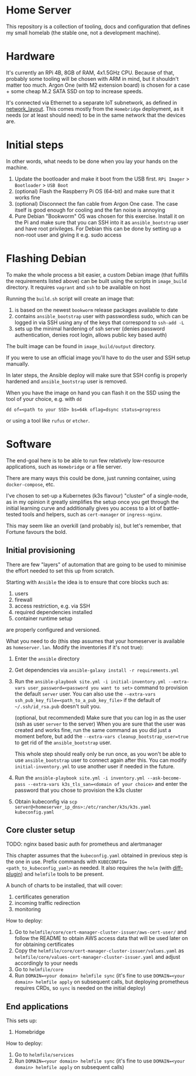 # Home Server

This repository is a collection of tooling, docs and configuration that defines my small homelab
(the stable one, not a development machine).

# Hardware

It's currently an RPi 4B, 8GB of RAM, 4x1.5GHz CPU.
Because of that, probably some tooling will be chosen with ARM in mind, but it shouldn't matter too much.
Argon One (with M2 extension board) is chosen for a case + some cheap M.2 SATA SSD on top to increase speeds.

It's connected via Ethernet to a separate IoT subnetwork, as defined in [network_layout](repo).
This comes mostly from the `Homebridge` deployment, as it needs (or at least should need) to
be in the same network that the devices are.

# Initial steps

In other words, what needs to be done when you lay your hands on the machine.

1. Update the bootloader and make it boot from the USB first. `RPi Imager` > `Bootloader` > `USB Boot`
2. (optional) Flash the Raspberry Pi OS (64-bit) and make sure that it works fine
3. (optional) Disconnect the fan cable from Argon One case. The case itself is good enough for cooling and the fan noise is annoying
4. Pure Debian "Bookworm" OS was chosen for this exercise.
   Install it on the Pi and make sure that you can SSH into it as `ansible_bootstrap` user and have root privileges.
   For Debian this can be done by setting up a non-root user and giving it e.g. sudo access

# Flashing Debian

To make the whole process a bit easier, a custom Debian image (that fulfills the requirements listed above)
can be built using the scripts in `image_build` directory.
It requires `vagrant` and `ssh` to be available on host

Running the `build.sh` script will create an image that:

1. is based on the newest `bookworm` release packages available to date
2. contains `ansible_bootstrap` user with passwordless sudo, which can be logged in via SSH using any of the keys that
   correspond to `ssh-add -L`
3. sets up the minimal hardening of ssh server (denies password authentication, denies root login, allows public key based auth)

The built image can be found in `image_build/output` directory.

If you were to use an official image you'll have to do the user and SSH setup manually.

In later steps, the Ansible deploy will make sure that SSH config is properly hardened and `ansible_bootstrap` user is removed.

When you have the image on hand you can flash it on the SSD using the tool of your choice, e.g. with `dd`

```
dd of=<path to your SSD> bs=64k oflag=dsync status=progress
```

or using a tool like `rufus` or `etcher`.

# Software

The end-goal here is to be able to run few relatively low-resource applications, such as
`Homebridge` or a file server.

There are many ways this could be done, just running container, using `docker-compose`, etc.

I've chosen to set-up a Kubernetes (k3s flavour) "cluster" of a single-node, as in my opinion
it greatly simplifies the setup once you get through the initial learning curve and additionally
gives you access to a lot of battle-tested tools and helpers, such as `cert-manager` or `ingress-nginx`.

This may seem like an overkill (and probably is), but let's remember, that Fortune favours the bold.

## Initial provisioning

There are few "layers" of automation that are going to be used to minimise the effort needed to set this up from scratch.

Starting with `Ansible` the idea is to ensure that core blocks such as:

1. users
2. firewall
3. access restriction, e.g. via SSH
4. required dependencies installed
5. container runtime setup

are properly configured and versioned.

What you need to do (this step assumes that your homeserver is available as `homeserver.lan`. Modify the inventories if it's not true):

1. Enter the `ansible` directory
2. Get dependencies via `ansible-galaxy install -r requirements.yml`
3. Run the `ansible-playbook site.yml -i initial-inventory.yml --extra-vars user_password=<password you want to set>` command to provision the default `server` user.
   You can also use the `--extra-vars ssh_pub_key_file=<path_to_a_pub_key_file>` if the default of `~/.ssh/id_rsa.pub` doesn't suit you.

   (optional, but recommended) Make sure that you can log in as the user (ssh as user `server` to the server)
   When you are sure that the user was created and works fine, run the same command as you did just a moment before, but add the `--extra-vars cleanup_bootstrap_user=true` to get rid of the `ansible_bootstrap` user.

   This whole step should really only be run once, as you won't be able to use `ansible_bootstrap` user to connect again after this.
   You can modify `initial-inventory.yml` to use another user if needed in the future.

4. Run the `ansible-playbook site.yml -i inventory.yml --ask-become-pass --extra-vars k3s_tls_san=<domain of your choice>` and enter the password that you chose to provision the k3s cluster
5. Obtain kubeconfig via `scp server@<homeserver_ip_dns>:/etc/rancher/k3s/k3s.yaml kubeconfig.yaml`

## Core cluster setup

TODO: nginx based basic auth for prometheus and alertmanager

This chapter assumes that the `kubeconfig.yaml` obtained in previous step is the one in use.
Prefix commands with `KUBECONFIG=<path_to_kubeconfig_yaml>` as needed.
It also requires the `helm` (with [diff-plugin](https://github.com/databus23/helm-diff)) and `helmfile` tools to be present.

A bunch of charts to be installed, that will cover:

1. certificates generation
2. incoming traffic redirection
3. monitoring

How to deploy:

1. Go to `helmfile/core/cert-manager-cluster-issuer/aws-cert-user/` and follow the README to obtain AWS access data that will be used later on for obtaining certificates
2. Copy the `helmfile/core/cert-manager-cluster-issuer/values.yaml` as `helmfile/core/values-cert-manager-cluster-issuer.yaml` and adjust accordingly to your needs
3. Go to `helmfile/core`
4. Run `DOMAIN=<your domain> helmfile sync` (it's fine to use `DOMAIN=<your domain> helmfile apply` on subsequent calls, but deploying prometheus requires CRDs, so `sync` is needed on the initial deploy)

## End applications

This sets up:

1. Homebridge

How to deploy:

1. Go to `helmfile/services`
2. Run `DOMAIN=<your domain> helmfile sync` (it's fine to use `DOMAIN=<your domain> helmfile apply` on subsequent calls)
